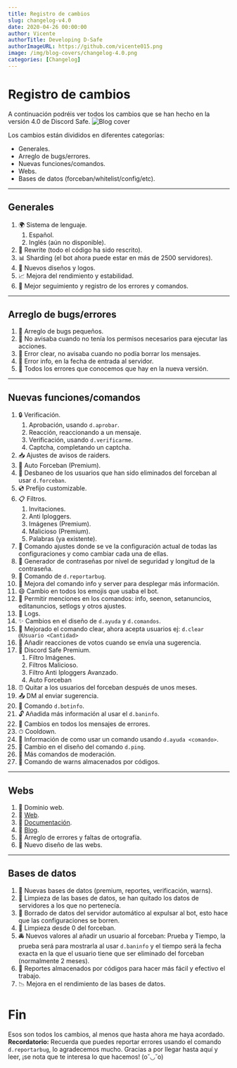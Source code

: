 ```yaml
---
title: Registro de cambios
slug: changelog-v4.0
date: 2020-04-26 00:00:00
author: Vicente
authorTitle: Developing D-Safe
authorImageURL: https://github.com/vicente015.png
image: /img/blog-covers/changelog-4.0.png
categories: [Changelog]
---
```

# Registro de cambios

A continuación podréis ver todos los cambios que se han hecho en la versión 4.0 de Discord Safe.
![Blog cover](/img/blog-covers/changelog-4.0.png)
<!--truncate-->
Los cambios están divididos en diferentes categorías:

* Generales.
* Arreglo de bugs/errores.
* Nuevas funciones/comandos.
* Webs.
* Bases de datos (forceban/whitelist/config/etc).

* * *

## Generales

1. 🌍 Sistema de lenguaje.
	1. Español.
	2. Inglés (aún no disponible).
2. 📔 Rewrite (todo el código ha sido rescrito).
3. 📊 Sharding (el bot ahora puede estar en más de 2500 servidores).
4. 🎨 Nuevos diseños y logos.
5. 📈 Mejora del rendimiento y estabilidad.
6. 📜 Mejor seguimiento y registro de los errores y comandos.

* * *

## Arreglo de bugs/errores

1. 🐛 Arreglo de bugs pequeños.
2. 🦎 No avisaba cuando no tenía los permisos necesarios para ejecutar las acciones.
3. 🐞 Error clear, no avisaba cuando no podía borrar los mensajes.
4. 🦗 Error info, en la fecha de entrada al servidor.
5. 🦟 Todos los errores que conocemos que hay en la nueva versión.

* * *

## Nuevas funciones/comandos

1. 🔒 Verificación.
	1. Aprobación, usando ``d.aprobar``.
	2. Reacción, reaccionando a un mensaje.
	3. Verificación, usando ``d.verificarme``.
	3. Captcha, completando un captcha.
2. 📥 Ajustes de avisos de raiders.
3. 🔑 Auto Forceban (Premium).
4. 🔧 Desbaneo de los usuarios que han sido eliminados del forceban al usar ``d.forceban``.
5. 💿 Prefijo customizable.
6. 📋 Filtros.
	1. Invitaciones.
	2. Anti Iploggers.
	4. Imágenes (Premium).
	5. Malicioso (Premium).
	6. Palabras (ya existente).
7. 🔧 Comando ajustes donde se ve la configuración actual de todas las configuraciones y como cambiar cada una de ellas.
8. 🔐 Generador de contraseñas por nivel de seguridad y longitud de la contraseña.
9. 🔬 Comando de ``d.reportarbug``.
10. 🎫 Mejora del comando info y server para desplegar más información.
11. 😄 Cambio en todos los emojis que usaba el bot.
12. 👥 Permitir menciones en los comandos: info, seenon, setanuncios, editanuncios, setlogs y otros ajustes.
13. 📃 Logs.
14. ✨ Cambios en el diseño de ``d.ayuda`` y ``d.comandos``.
15. 🔮 Mejorado el comando clear, ahora acepta usuarios ej: ``d.clear @Usuario <Cantidad>``
16. 📌 Añadir reacciones de votos cuando se envía una sugerencia.
17. 🎉 Discord Safe Premium.
	1. Filtro Imágenes.
	2. Filtros Malicioso.
	3. Filtro Anti Iploggers Avanzado.
	4. Auto Forceban
18. ⏰ Quitar a los usuarios del forceban después de unos meses.
19. 📤 DM al enviar sugerencia.
20. 🔧 Comando ``d.botinfo``.
21. 🔓 Añadida más información al usar el ``d.baninfo``.
22. 📕 Cambios en todos los mensajes de errores.
23. ⏱ Cooldown.
24. 📑 Información de como usar un comando usando ``d.ayuda <comando>``.
25. 🏓 Cambio en el diseño del comando ``d.ping``.
26. 🔨 Más comandos de moderación.
27. 🔨 Comando de warns almacenados por códigos.

* * *

## Webs

1. 🎏 Dominio web.
2. 🥁 [Web](https://discordsafe.com).
3. 📄 [Documentación](https://docs.discordsafe.com).
4. 📰 [Blog](https://blog.discordsafe.com).
5. 🔧 Arreglo de errores y faltas de ortografía.
6. 🎨 Nuevo diseño de las webs.

* * *

## Bases de datos

1. 💾 Nuevas bases de datos (premium, reportes, verificación, warns).
2. 🧹 Limpieza de las bases de datos, se han quitado los datos de servidores a los que no pertenecía.
3. 🚽 Borrado de datos del servidor automático al expulsar al bot, esto hace que las configuraciones se borren.
4. 🧼 Limpieza desde 0 del forceban.
5. 🚔 Nuevos valores al añadir un usuario al forceban: Prueba y Tiempo, la prueba será para mostrarla al usar ``d.baninfo`` y el tiempo será la fecha exacta en la que el usuario tiene que ser eliminado del forceban (normalmente 2 meses).
6. 💽 Reportes almacenados por códigos para hacer más fácil y efectivo el trabajo.
7. 📉 Mejora en el rendimiento de las bases de datos.

# Fin
Esos son todos los cambios, al menos que hasta ahora me haya acordado.
**Recordatorio:** Recuerda que puedes reportar errores usando el comando ``d.reportarbug``, lo agradecemos mucho.
Gracias a por llegar hasta aquí y leer, ¡se nota que te interesa lo que hacemos! (o˘◡˘o)

